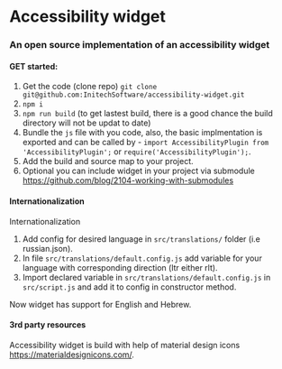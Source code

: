 # Accessibility widget

### An open source implementation of an accessibility widget

#### GET started:

1. Get the code (clone repo) `git clone git@github.com:InitechSoftware/accessibility-widget.git`
2. `npm i`
3. `npm run build` (to get lastest build, there is a good chance the build directory will not be updat to date)
4. Bundle the `js` file with you code, also, the basic implmentation is exported and can be called by - `import AccessibilityPlugin from 'AccessibilityPlugin';` or `require('AccessibilityPlugin');`.
5. Add the build and source map to your project.
6. Optional you can include widget in your project via submodule
https://github.com/blog/2104-working-with-submodules

#### Internationalization 

Internationalization
1. Add config for desired language in `src/translations/` folder (i.e russian.json).
2. In file `src/translations/default.config.js` add variable for your language with corresponding direction (ltr either rlt).
3. Import declared variable in `src/translations/default.config.js` in `src/script.js` and add it to config in constructor method.

Now widget has support for English and Hebrew.

#### 3rd party resources

Accessibility widget is build with help of material design icons https://materialdesignicons.com/.
